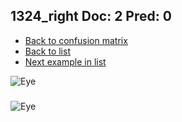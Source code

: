 ## 1324_right Doc: 2 Pred: 0
- [Back to confusion matrix](https://github.com/juliandewit/kaggle_retinopathy/blob/master/matrix.md)
- [Back to list](https://github.com/juliandewit/kaggle_retinopathy/blob/master/lists/20/list.md)
- [Next example in list](https://github.com/juliandewit/kaggle_retinopathy/blob/master/lists/20/13/13323_right.md)

![Eye](https://retinopaty.blob.core.windows.net/size1024/1324_right_2.jpeg)

### 

![Eye]()
